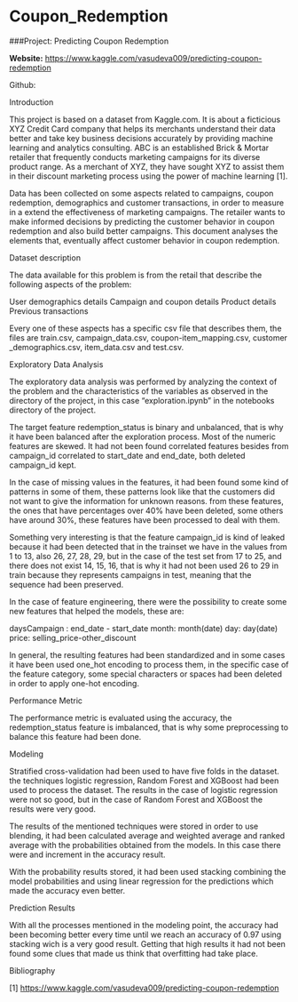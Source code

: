 # Coupon_Redemption
###Project: Predicting Coupon Redemption


**Website:** https://www.kaggle.com/vasudeva009/predicting-coupon-redemption

Github: 


Introduction

This project is based on a dataset from Kaggle.com. It is about a ficticious XYZ Credit Card company that helps its merchants understand their data better and take key business decisions accurately by providing machine learning and analytics consulting. ABC is an established Brick & Mortar retailer that frequently conducts marketing campaigns for its diverse product range. As a merchant of XYZ, they have sought XYZ to assist them in their discount marketing process using the power of machine learning [1].

Data has been collected on some aspects related to campaigns, coupon redemption, demographics and customer transactions, in order to measure in a extend the effectiveness of marketing campaigns. The retailer wants to make informed decisions by predicting the customer behavior in coupon redemption and also build better campaigns. This document analyses the elements that, eventually affect customer behavior in coupon redemption. 

Dataset description


The data available for this problem is from the retail that describe the following aspects of the problem:

User demographics details
Campaign and coupon details
Product details
Previous transactions

Every one of these aspects has a specific csv file that describes them, the files are train.csv, campaign_data.csv, coupon-item_mapping.csv, customer _demographics.csv, item_data.csv and test.csv. 


Exploratory Data Analysis

The exploratory data analysis was performed by analyzing the context of the problem and the characteristics of the variables as observed in the directory of the project, in this case “exploration.ipynb” in the notebooks directory of the project.



The target feature redemption_status is binary and unbalanced, that is why it have been balanced after the exploration process. Most of the numeric features are skewed. It had not been found  correlated features besides from campaign_id correlated to start_date and end_date, both deleted campaign_id kept.

In the case of missing values in the features, it had been found some kind of patterns in some of them, these patterns look like that the customers did not want to give the information for unknown reasons. from these features, the ones that have percentages over 40% have been deleted, some others have around 30%, these features have been processed to deal with them.


Something very interesting is that the feature campaign_id is kind of leaked because it had been detected that in the trainset we have in the values from 1 to 13, also 26, 27, 28, 29, but in the case of the test set from 17 to 25, and there does not exist 14, 15, 16, that is why it had not been used 26 to 29 in train because they represents campaigns in test, meaning that the sequence had been preserved.

In the case of feature engineering, there were the possibility to create some new features that helped the models, these are:

daysCampaign	: end_date - start_date
month: month(date)
day: day(date)
price: selling_price-other_discount


In general, the resulting features had been standardized and in some cases it have been used one_hot encoding to process them, in the specific case of the feature category, some special characters or spaces had been deleted in order to apply one-hot encoding.














Performance Metric

The performance metric is evaluated using the accuracy, the redemption_status feature is  imbalanced,  that is why some preprocessing to balance this feature had been done.







Modeling

Stratified cross-validation had been used to have five folds in the dataset. the techniques logistic regression, Random Forest and XGBoost had been used to process the dataset. The results in the case of logistic regression were not so good, but in the case of Random Forest and XGBoost the results were very good.

The results of the mentioned techniques were stored in order to use blending, it had been calculated average and weighted average and ranked average with the probabilities obtained from the models. In this case there were and increment in the accuracy result.

With the probability results stored, it had been used stacking combining the model probabilities and using linear regression for the predictions which made the accuracy even better. 

Prediction Results

With all the processes mentioned in the modeling point, the accuracy had been becoming better every time until we reach an accuracy of 0.97 using stacking wich is a very good result. Getting that high results it had not been found some clues that made us think that overfitting had take place. 

Bibliography

[1] https://www.kaggle.com/vasudeva009/predicting-coupon-redemption

